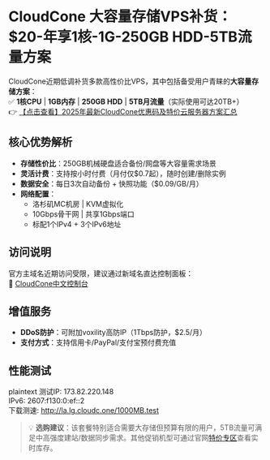 # CloudCone 大容量存储VPS补货：$20-年享1核-1G-250GB HDD-5TB流量方案

CloudCone近期低调补货多款高性价比VPS，其中包括备受用户青睐的**大容量存储方案**：  
✅ **1核CPU** | **1GB内存** | **250GB HDD** | **5TB月流量**（实际使用可达20TB+）  
👉 [【点击查看】2025年最新CloudCone优惠码及特价云服务器方案汇总](https://bit.ly/Cloudcone)

## 核心优势解析
- **存储性价比**：250GB机械硬盘适合备份/网盘等大容量需求场景  
- **灵活计费**：支持按小时付费（月付仅$0.7起），随时创建/删除实例  
- **数据安全**：每日3次自动备份 + 快照功能（$0.09/GB/月）  
- **网络配置**：  
  - 洛杉矶MC机房 | KVM虚拟化  
  - 10Gbps骨干网 | 共享1Gbps端口  
  - 标配1个IPv4 + 3个IPv6地址  

## 访问说明
官方主域名近期访问受限，建议通过新域名直达控制面板：  
🔗 [CloudCone中文控制台](https://bit.ly/Cloudcone)

## 增值服务
- **DDoS防护**：可附加voxility高防IP（1Tbps防护，$2.5/月）  
- **支付方式**：支持信用卡/PayPal/支付宝预付费充值  

## 性能测试
plaintext
测试IP: 173.82.220.148  
IPv6: 2607:f130:0:ef::2  
下载测速: http://la.lg.cloudc.one/1000MB.test

> 💡 **选购建议**：该套餐特别适合需要大存储但预算有限的用户，5TB流量可满足中高强度建站/数据同步需求。其他促销机型可通过官网[特价专区](https://bit.ly/Cloudcone)查看实时库存。